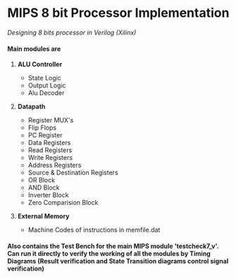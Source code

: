 # MIPS 8 bit Processor Implementation

*Designing 8 bits processor in Verilog (Xilinx)*

#### Main modules are 


1. **ALU Controller**
	* State Logic
	* Output Logic
	* Alu Decoder

2. **Datapath**
	* Register MUX's
	* Flip Flops
	* PC Register
	* Data Registers
	* Read Registers
	* Write Registers
	* Address Registers
	* Source & Destination Registers
	* OR Block
	* AND Block
	* Inverter Block
	* Zero Comparision Block

3. **External Memory**
	* Machine Codes of instructions in memfile.dat

#### Also contains the Test Bench for the main MIPS module 'testcheck7_v'. Can run it directly to verify the working of all the modules by Timing Diagrams (Result verification and State Transition diagrams control signal verification)